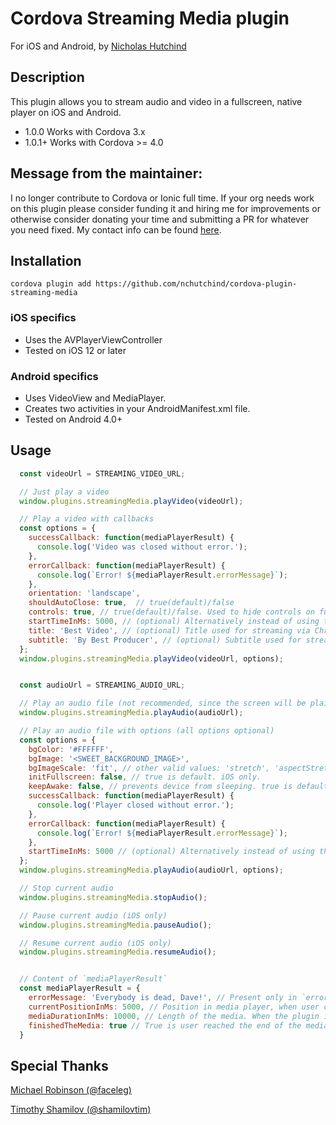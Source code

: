 # Cordova Streaming Media plugin

For iOS and Android, by [Nicholas Hutchind](https://github.com/nchutchind)

## Description

This plugin allows you to stream audio and video in a fullscreen, native player on iOS and Android.

* 1.0.0 Works with Cordova 3.x
* 1.0.1+ Works with Cordova >= 4.0

## Message from the maintainer:

I no longer contribute to Cordova or Ionic full time. If your org needs work on this plugin please consider funding it and hiring me for improvements or otherwise consider donating your time and submitting a PR for whatever you need fixed. My contact info can be found [here](https://github.com/shamilovtim). 

## Installation

```
cordova plugin add https://github.com/nchutchind/cordova-plugin-streaming-media
```

### iOS specifics
* Uses the AVPlayerViewController
* Tested on iOS 12 or later

### Android specifics
* Uses VideoView and MediaPlayer.
* Creates two activities in your AndroidManifest.xml file.
* Tested on Android 4.0+

## Usage

```javascript
  const videoUrl = STREAMING_VIDEO_URL;

  // Just play a video
  window.plugins.streamingMedia.playVideo(videoUrl);

  // Play a video with callbacks
  const options = {
    successCallback: function(mediaPlayerResult) {
      console.log('Video was closed without error.');
    },
    errorCallback: function(mediaPlayerResult) {
      console.log(`Error! ${mediaPlayerResult.errorMessage}`);
    },
    orientation: 'landscape',
    shouldAutoClose: true,  // true(default)/false
    controls: true, // true(default)/false. Used to hide controls on fullscreen
    startTimeInMs: 5000, // (optional) Alternatively instead of using this option you can call: window.plugins.streamingMedia.playVideoAtTime(videoUrl, 5000)
    title: 'Best Video', // (optional) Title used for streaming via Chromecast
    subtitle: 'By Best Producer', // (optional) Subtitle used for streaming via Chromecast
  };
  window.plugins.streamingMedia.playVideo(videoUrl, options);


  const audioUrl = STREAMING_AUDIO_URL;

  // Play an audio file (not recommended, since the screen will be plain black)
  window.plugins.streamingMedia.playAudio(audioUrl);

  // Play an audio file with options (all options optional)
  const options = {
    bgColor: '#FFFFFF',
    bgImage: '<SWEET_BACKGROUND_IMAGE>',
    bgImageScale: 'fit', // other valid values: 'stretch', 'aspectStretch'
    initFullscreen: false, // true is default. iOS only.
    keepAwake: false, // prevents device from sleeping. true is default. Android only.
    successCallback: function(mediaPlayerResult) {
      console.log('Player closed without error.');
    },
    errorCallback: function(mediaPlayerResult) {
      console.log(`Error! ${mediaPlayerResult.errorMessage}`);
    },
    startTimeInMs: 5000 // (optional) Alternatively instead of using this option you can call: window.plugins.streamingMedia.playAudioAtTime(audioUrl, 5000)
  };
  window.plugins.streamingMedia.playAudio(audioUrl, options);

  // Stop current audio
  window.plugins.streamingMedia.stopAudio();

  // Pause current audio (iOS only)
  window.plugins.streamingMedia.pauseAudio();

  // Resume current audio (iOS only)
  window.plugins.streamingMedia.resumeAudio();


  // Content of `mediaPlayerResult`
  const mediaPlayerResult = {
    errorMessage: 'Everybody is dead, Dave!', // Present only in `errorCallback`.
    currentPositionInMs: 5000, // Position in media player, when user closed it. When user reached the end of the media, the value is 0 and when then plugin is unable to get the position, the value is -1.
    mediaDurationInMs: 10000, // Length of the media. When the plugin is unable to get it, the value is -1.
    finishedTheMedia: true // True is user reached the end of the media duration.
  }

```

## Special Thanks

[Michael Robinson (@faceleg)](https://github.com/faceleg)

[Timothy Shamilov (@shamilovtim)](https://github.com/shamilovtim)
